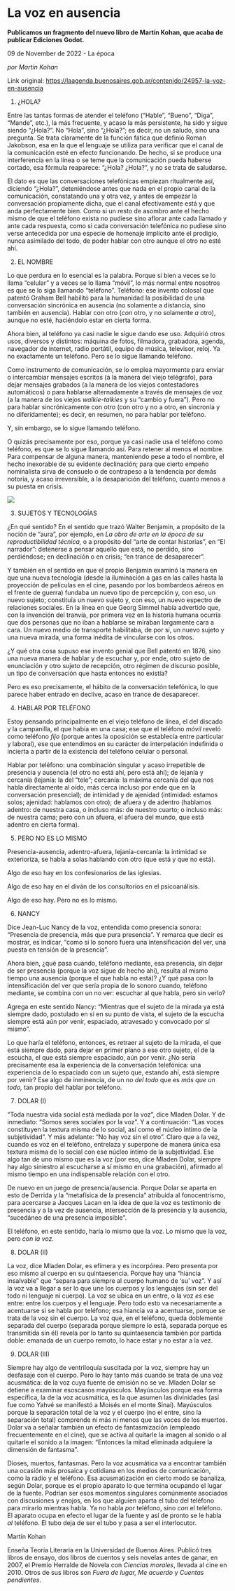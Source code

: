 # La voz en ausencia

**Publicamos un fragmento del nuevo libro de Martín Kohan, que acaba de publicar Ediciones Godot.**

09 de November de 2022 - La época

_por Martín Kohan_

Link original: https://laagenda.buenosaires.gob.ar/contenido/24957-la-voz-en-ausencia



1. ¿HOLA?




Entre las tantas formas de atender el teléfono (“Hable”, “Bueno”, “Diga”, “Mande”, etc.), la más frecuente, y acaso la más persistente, ha sido y sigue siendo “¿Hola?”. No “Hola”, sino “¿Hola?”; es decir, no un saludo, sino una pregunta. Se trata claramente de la función fática que definió Roman Jakobson, esa en la que el lenguaje se utiliza para verificar que el canal de la comunicación esté en efecto funcionando. De hecho, si se produce una interferencia en la línea o se teme que la comunicación pueda haberse cortado, esa fórmula reaparece: “¿Hola? ¿Hola?”, y no se trata de saludarse.




El dato es que las conversaciones telefónicas empiezan ritualmente así, diciendo “¿Hola?”, deteniéndose antes que nada en el propio canal de la comunicación, constatando una y otra vez, y antes de empezar la conversación propiamente dicha, que el canal efectivamente está y que anda perfectamente bien. Como si un resto de asombro ante el hecho mismo de que el teléfono exista no pudiese sino aflorar ante cada llamado y ante cada respuesta, como si cada conversación telefónica no pudiese sino verse antecedida por una especie de homenaje implícito ante el prodigio, nunca asimilado del todo, de poder hablar con otro aunque el otro no esté ahí.




2. EL NOMBRE




Lo que perdura en lo esencial es la palabra. Porque si bien a veces se lo llama “celular” y a veces se lo llama “móvil”, lo más normal entre nosotros es que se lo siga llamando “teléfono”. Teléfono: ese invento colosal que patentó Graham Bell habilitó para la humanidad la posibilidad de una conversación sincrónica en ausencia (no solamente a distancia, sino también en ausencia). Hablar con otro (*con* otro, y no solamente *a* otro), aunque no esté, haciéndolo estar en cierta forma.




Ahora bien, al teléfono ya casi nadie le sigue dando ese uso. Adquirió otros usos, diversos y distintos: máquina de fotos, filmadora, grabadora, agenda, navegador de internet, radio portátil, equipo de música, televisor, reloj. Ya no exactamente un teléfono. Pero se lo sigue llamando teléfono.




Como instrumento de comunicación, se lo emplea mayormente para enviar o intercambiar mensajes escritos (a la manera del viejo telégrafo), para dejar mensajes grabados (a la manera de los viejos contestadores automáticos) o para hablarse alternadamente a través de mensajes de voz (a la manera de los viejos *walkie-talkies* y su “cambio y fuera”). Pero no para hablar sincrónicamente con otro (con otro y no a otro, en sincronía y no diferidamente); es decir, en resumen, no para hablar por teléfono.




Y, sin embargo, se lo sigue llamando teléfono.




O quizás precisamente por eso, porque ya casi nadie usa el teléfono como teléfono, es que se lo sigue llamando así. Para retener al menos el nombre. Para compensar de alguna manera, manteniendo pese a todo el nombre, el hecho inexorable de su evidente declinación; para que cierto empeño nominalista sirva de consuelo o de contrapeso a la tendencia por demás notoria, y acaso irreversible, a la desaparición del teléfono, cuanto menos a su puesta en crisis.




![](https://cdn.feater.me/files/images/642673/b949781f-504a-440e-8e85-46cdc2035be6.jpg)




3. SUJETOS Y TECNOLOGÍAS




¿En qué sentido? En el sentido que trazó Walter Benjamin, a propósito de la noción de “aura”, por ejemplo, en *La obra de arte en la época de su reproductibilidad técnica,* o a propósito del “arte de contar historias”, en “El narrador”: detenerse a pensar aquello que está, no perdido, sino perdiéndose; en declinación o en crisis; “en trance de desaparecer”.




Y también en el sentido en que el propio Benjamin examinó la manera en que una nueva tecnología (desde la iluminación a gas en las calles hasta la proyección de películas en el cine, pasando por los bombardeos aéreos en el frente de guerra) fundaba un nuevo tipo de percepción y, con eso, un nuevo sujeto; constituía un nuevo sujeto y, con eso, un nuevo espectro de relaciones sociales. En la línea en que Georg Simmel había advertido que, con la invención del tranvía, por primera vez en la historia humana ocurría que dos personas que no iban a hablarse se miraban largamente cara a cara. Un nuevo medio de transporte habilitaba, de por sí, un nuevo sujeto y una nueva mirada, una forma inédita de vincularse con los otros.




¿Y qué otra cosa supuso ese invento genial que Bell patentó en 1876, sino una nueva manera de hablar y de escuchar y, por ende, otro sujeto de enunciación y otro sujeto de recepción, otro régimen de discurso posible, un tipo de conversación que hasta entonces no existía?




Pero es eso precisamente, el hábito de la conversación telefónica, lo que parece haber entrado en declive, acaso en trance de desaparecer.




4. HABLAR POR TELÉFONO




Estoy pensando principalmente en el viejo teléfono de línea, el del discado y la campanilla, el que había en una casa; ese que el teléfono *móvil* reveló como teléfono *fijo* (porque antes la oposición se establecía entre particular y laboral), ese que entendimos en su carácter de interpelación indefinida o incierta a partir de la existencia del teléfono celular o personal.




Hablar por teléfono: una combinación singular y acaso irrepetible de presencia y ausencia (el otro no está ahí, pero está ahí); de lejanía y cercanía (lejanía: la del “tele”; cercanía: la máxima cercanía del que nos habla directamente al oído, más cerca incluso por ende que en la conversación presencial); de intimidad y de ajenidad (intimidad: estamos solos; ajenidad: hablamos con otro); de afuera y de adentro (hablamos adentro: de nuestra casa, o incluso más: de nuestro cuarto; o incluso más: de nuestra cama; pero con un afuera, el afuera del mundo, que está adentro en cierta forma).




5. PERO NO ES LO MISMO




Presencia-ausencia, adentro-afuera, lejanía-cercanía: la intimidad se exterioriza, se habla a solas hablando con otro (que está y que no está).




Algo de eso hay en los confesionarios de las iglesias.




Algo de eso hay en el diván de los consultorios en el psicoanálisis.




Algo de eso hay. Pero no es lo mismo.




6. NANCY




Dice Jean-Luc Nancy de la voz, entendida como presencia sonora: “Presencia de presencia, más que pura presencia”. Y remarca que decir es mostrar, es indicar, “como si lo sonoro fuera una intensificación del ver, una puesta en tensión de la presencia”.




Ahora bien, ¿qué pasa cuando, teléfono mediante, esa presencia, sin dejar de ser presencia (porque la voz sigue de hecho ahí), resulta al mismo tiempo una ausencia (porque el que habla no está)? ¿Y qué pasa con la intensificación del ver que sería propia de lo sonoro cuando, teléfono mediante, se combina con un no ver: escuchar al que habla, pero sin verlo?




Agrega en este sentido Nancy: “Mientras que el sujeto de la mirada ya está siempre dado, postulado en sí en su punto de vista, el sujeto de la escucha siempre está aún por venir, espaciado, atravesado y convocado por sí mismo”.




Lo que haría el teléfono, entonces, es retraer al sujeto de la mirada, el que está siempre dado, para dejar en primer plano a ese otro sujeto, el de la escucha, el que está siempre espaciado, aún por venir. ¿No sería precisamente esa la experiencia de la conversación telefónica: una experiencia de lo espaciado con un sujeto que, estando ahí, está siempre por venir? Ese algo de inminencia, de un *no del todo* que es *más que un todo,* tan propio del hablar por teléfono.




7. DOLAR (I)




“Toda nuestra vida social está mediada por la voz”, dice Mladen Dolar. Y de inmediato: “Somos seres sociales por la voz”. Y a continuación: “Las voces constituyen la textura misma de lo social, así como el núcleo íntimo de la subjetividad”. Y más adelante: “No hay voz sin el otro”. Claro que a la vez, cuando es voz en el teléfono, entrelaza y superpone de manera única esa textura misma de lo social con ese núcleo íntimo de la subjetividad. Ese algo tan de uno mismo que es la voz (por eso, dice Mladen Dolar, siempre hay algo siniestro al escucharse a sí mismo en una grabación), afirmado al mismo tiempo en una indispensable relación con el otro.




De nuevo en un juego de presencia/ausencia. Porque Dolar se aparta en esto de Derrida y la “metafísica de la presencia” atribuida al fonocentrismo, para acercarse a Jacques Lacan en la idea de que la voz es testimonio de presencia y a la vez de ausencia, intersección de la presencia y la ausencia, “sucedáneo de una presencia imposible”.




El teléfono, en este sentido, haría lo mismo que la voz. Lo mismo que la voz, pero *con la voz.*




8. DOLAR (II)




La voz, dice Mladen Dolar, es efímera y es incorpórea. Pero presenta por eso mismo al cuerpo en su quintaesencia. Porque hay una “hiancia insalvable” que “separa para siempre al cuerpo humano de ‘su’ voz”. Y así la voz va a llegar a ser lo que une los cuerpos y los lenguajes (sin ser del todo ni lenguaje ni cuerpo). La voz se ubica en un entre, o la voz *es* ese entre: entre los cuerpos y el lenguaje. Pero todo esto va necesariamente a acentuarse si se habla por teléfono; esa hiancia va a acentuarse, porque se trata de la voz sin el cuerpo. La voz que, en el teléfono, queda doblemente separada del cuerpo (separada porque siempre lo está, separada porque es transmitida sin él) revela por lo tanto su quintaesencia también por partida doble: emanada de un cuerpo remoto, lo hace estar y no estar a la vez.




9. DOLAR (III)




Siempre hay algo de ventriloquía suscitada por la voz, siempre hay un desfasaje con el cuerpo. Pero lo hay tanto más cuando se trata de una voz acusmática: de la voz cuya fuente de emisión no se ve. Mladen Dolar se detiene a examinar esoscasos mayúsculos. Mayúsculos porque esa forma específica, la de la voz acusmática, es la que asumen las divinidades (así fue como Yahvé se manifestó a Moisés en el monte Sinaí). Mayúsculos porque la separación total de la voz y el cuerpo (no el entre, sino la separación total) comprende ni más ni menos que las voces de los muertos. Dolar va a señalar también un efecto de fantasmización (empleado frecuentemente en el cine), que se activa al quitarle la imagen al sonido o al quitarle el sonido a la imagen: “Entonces la mitad eliminada adquiere la dimensión de fantasma”.




Dioses, muertos, fantasmas. Pero la voz acusmática va a encontrar también una ocasión más prosaica y cotidiana en los medios de comunicación, como la radio y el teléfono. Esa acusmatización en cierto modo se banaliza, según Dolar, porque es el propio aparato lo que termina ocupando el lugar de la fuente. Podrían ser esos momentos singulares comúnmente asociados con discusiones y enojos, en los que alguien aparta el tubo del teléfono para mirarlo mientras habla. Ya no habla *por* teléfono, sino *con* el teléfono. El aparato ocupa en efecto el lugar de la fuente y así de pronto se le habla *al* teléfono. El tubo deja de ser el tubo y pasa a ser el interlocutor.




Martín Kohan




Enseña Teoría Literaria en la Universidad de Buenos Aires. Publicó tres libros de ensayo, dos libros de cuentos y seis novelas antes de ganar, en 2007, el Premio Herralde de Novela con *Ciencias morales*, llevada al cine en 2010. Otros de sus libros son *Fuera de lugar, Me acuerdo* y *Cuentas pendientes*.



